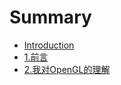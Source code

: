 # Summary

* [Introduction](README.md)
* [1.前言](chapter1.md)
* [2.我对OpenGL的理解](2wo_dui_opengl_de_li_jie.md)

